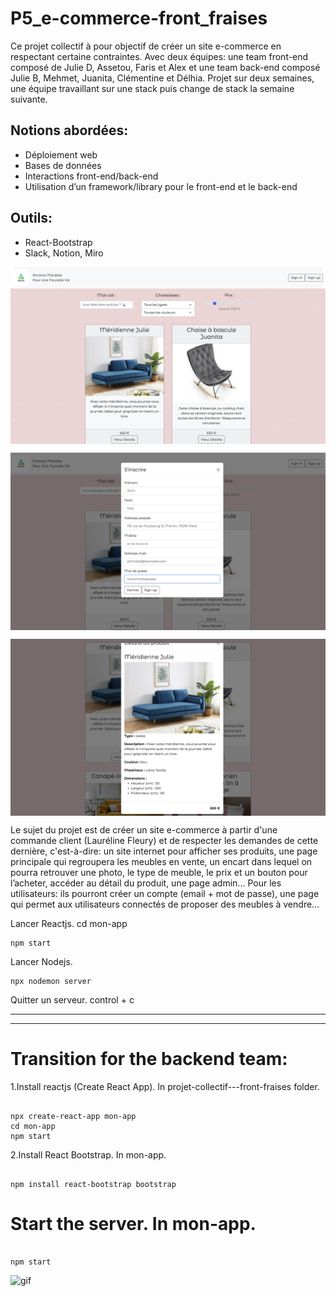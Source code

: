 # P5_e-commerce-front_fraises

Ce projet collectif à pour objectif de créer un site e-commerce en respectant certaine contraintes. Avec deux équipes: une team front-end composé de Julie D, Assetou, Faris et Alex et une team back-end composé Julie B, Mehmet, Juanita, Clémentine et Délhia. Projet sur deux semaines, une équipe travaillant sur une stack puis change de stack la semaine suivante. 

## Notions abordées:

- Déploiement web
- Bases de données
- Interactions front-end/back-end
- Utilisation d’un framework/library pour le front-end et le back-end

## Outils:

- React-Bootstrap
- Slack, Notion, Miro

<p><img align="center" alt="" src="https://github.com/Alexluu13/P5_E-commerce-front-fraises/blob/main/p5_e-commerce_1.png"/></p>
<p><img align="center" alt="" src="https://github.com/Alexluu13/P5_E-commerce-front-fraises/blob/main/p5_e-commerce_3.png"/></p>
<p><img align="center" alt="" src="https://github.com/Alexluu13/P5_E-commerce-front-fraises/blob/main/p5_e-commerce_4.png"/></p>

Le sujet du projet est de créer un site e-commerce à partir d'une commande client (Lauréline Fleury) et de respecter les demandes de cette dernière, c'est-à-dire: un site internet pour afficher ses produits, une page principale qui regroupera les meubles en vente, un encart dans lequel on pourra retrouver une photo, le type de meuble, le prix et un bouton pour l’acheter, accéder au détail du produit, une page admin... Pour les utilisateurs: ils pourront créer un compte (email + mot de passe), une page qui permet aux utilisateurs connectés de proposer des meubles à vendre...

Lancer Reactjs.
cd mon-app 
```
npm start
```
Lancer Nodejs.
```
npx nodemon server
```
Quitter un serveur. 
control + c

***
***

# Transition for the backend team:

1.Install reactjs (Create React App). In projet-collectif---front-fraises folder.

```reactjs

npx create-react-app mon-app
cd mon-app
npm start

```

2.Install React Bootstrap. In mon-app.

```reactjs

npm install react-bootstrap bootstrap

```

# Start the server. In mon-app.

```reactjs

npm start

```

<p><img align="left" alt="gif" src="https://github.com/adatechschool/projet-collectif---front-fraises/blob/main/cat.gif" width="300" height="400" /></p>
